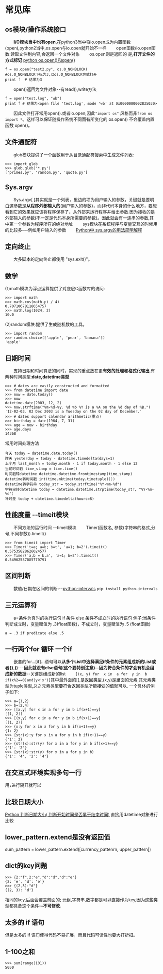 # 常见库
## os模块/操作系统接口
　　**I/O模块当中也有open**,在python3当中将io.open成为内置函数(open),python2当中,os.open与io.open就开始不一样
　　open函数/io.open函数:读取文件到内容,会返回一个文件对象
　　os.open则是返回的 是,**打开文件的方式标记**
[python os.open()和open()](https://www.cnblogs.com/enochmeng/p/9990505.html)

```
f = os.open("test2.py", os.O_NONBLOCK)
#os.O_NONBLOCK下标为3,以os.O_NONBLOCK方式打开
print f  # 结果为3
```
　　open()返回为文件对象--有read(),write方法
```
f = open("test.log", "wb")
print f # 结果为<open file 'test.log', mode 'wb' at 0x0000000002835030>
```
　　因此文件打开常用open().或者io.open,因此`"import os"` 风格而非`from os import *`。这样可以保证随操作系统不同而有所变化的 os.open() 不会覆盖内置函数 open()。

## 文件通配符
　　glob模块提供了一个函数用于从目录通配符搜索中生成文件列表:
```
>>> import glob
>>> glob.glob('*.py')
['primes.py', 'random.py', 'quote.py']
```
## Sys.argv
　　Sys.argv[ ]其实就是一个列表，里边的项为用户输入的参数，关键就是要明白这参数是**从程序外部输入的**(用户输入的参数)，而非代码本身的什么地方，要想看到它的效果就应该将程序保存了，从外部来运行程序并给出参数.因为接收的是外部输入的参数(不一定是代码本身所需要的参数)。因此就会有一连串的参数,其中第一个参数为程序所在的绝对地址
　　sys模块在系统程序与变量交互的时候用的比较多---例如用户输入的参数
　　[Python中 sys.argv的用法简明解释](http://www.cnblogs.com/aland-1415/p/6613449.html)
## 定向终止
　　大多脚本的定向终止都使用 "sys.exit()"。
## 数学
(1)math模块为浮点运算提供了对底层C函数库的访问:
```
>>> import math
>>> math.cos(math.pi / 4)
0.70710678118654757
>>> math.log(1024, 2)
10.0
```
(2)random模块:提供了生成随机数的工具。
```
>>> import random
>>> random.choice(['apple', 'pear', 'banana'])
'apple'
```
## 日期时间
　　支持日期和时间算法的同时，实现的重点放在更**有效的处理和格式化输出**,有两种时间类型:**date,datetime类型**
```
>>> # dates are easily constructed and formatted
>>> from datetime import date
>>> now = date.today()
>>> now
datetime.date(2003, 12, 2)
>>> now.strftime("%m-%d-%y. %d %b %Y is a %A on the %d day of %B.")
'12-02-03. 02 Dec 2003 is a Tuesday on the 02 day of December.'
>>> # dates support calendar arithmetic(重点)
>>> birthday = date(1964, 7, 31)
>>> age = now - birthday
>>> age.days
14368
```
常用时间处理方法
```
今天 today = datetime.date.today()
昨天 yesterday = today - datetime.timedelta(days=1)
上个月 last_month = today.month - 1 if today.month - 1 else 12
当前时间戳 time_stamp = time.time()
时间戳转datetime datetime.datetime.fromtimestamp(time_stamp)
datetime转时间戳 int(time.mktime(today.timetuple()))
datetime转字符串 today_str = today.strftime("%Y-%m-%d")
字符串转datetime today = datetime.datetime.strptime(today_str, "%Y-%m-%d")
补时差 today + datetime.timedelta(hours=8)
```
## 性能度量 --timeit模块
　　不同方法的运行时间 --timeit模块
　　Timer(函数名, 参数(字符串的格式,分号,不同参数)).timeit()
```
>>> from timeit import Timer
>>> Timer('t=a; a=b; b=t', 'a=1; b=2').timeit()
0.57535828626024577
>>> Timer('a,b = b,a', 'a=1; b=2').timeit()
0.54962537085770791
```
## 区间判断
　　数值/日期在区间的判断:--[python-intervals](https://github.com/AlexandreDecan/python-intervals)
`pip install python-intervals`
## 三元运算符
　　a=条件为真时的执行语句 if 条件 else 条件不成立时的执行语句
例子:当条件判断成立时，变量赋值为 .3(float函数)，不成立时，变量赋值为 .5 (float函数)
```
a = .3 if predicate else .5
```
## 一行两个for 循环 一个if
　　嵌套的for...[if]...语句可以**从多个List中选择满足if条件的元素组成新的List或者{},()**---**因此就没有else语句(这个要特别注意)--因为符合条件的才会有机会组成新的数据**--关键是组成新的list
　　`[(x, y) for  x in  a for  y in  b if(x%2==0)and(y<'x')]`其中最外面的[],是返回类型,(x,y)是里面的元素,其元素类型为tuple类型,总之元素类型要符合返回类型所能接受的值就可以.
一个具体的例子如下:
```
>>> a=[1,2]
>>> b=[2,4]
>>> [[x,y] for x in a for y in b if(x+1)==y]
[[1, 2]]
>>> [(x,y) for x in a for y in b if(x+1)==y]
[(1, 2)]
>>> {x:y for x in a for y in b if(x+1)==y}
{1: 2}
>>> {str(x):y for x in a for y in b if(x+1)==y}
{'1': 2}
>>> {str(x):str(y) for x in a for y in b if(x+1)==y}
{'1': '2'}
>>> {str(x):str(y) for x in a for y in b}
{'1': '4', '2': '4'}
```
## 在交互式环境实现多句一行
用`;`进行隔开就可以
## 比较日期大小
[Python 判断日期大小( 判断开始时间是否早于结束时间)](https://www.cnblogs.com/pylemon/archive/2012/01/06/2315363.html)
直接用datetime对象进行比较
## lower_pattern.extend是没有返回值
sum_pattern = lower_pattern.extend([currency_pattenrn, upper_pattern])
## dict的key问题
```
>>> {2:"f",2:"e","d":"d","d":"e"}
{2: 'e', 'd': 'e'}
>>> {(2,3):"d"}
{(2, 3): 'd'}
```
相同的key,后面会覆盖前面的;
元组,字符串,数字都是可以直接作为key,因为这些类型都具备这个条件-**-不可修改**.
## 太多的 if 语句
但是太多的 if 语句使得代码不易扩展，而且代码可读性也要大打折扣。
## 1-100之和
```
>>> sum(range(101))
5050
```